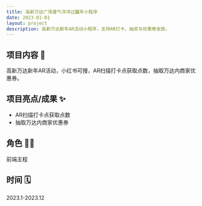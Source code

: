 ```yaml
---
title: 高新万达广场喜气洋洋过龘年小程序
date: 2023-01-01
layout: project
description: 高新万达新年AR活动小程序，支持AR打卡、抽奖与优惠券发放。
---
```


## 项目内容 🧧

高新万达新年AR活动，小红书可搜，AR扫描打卡点获取点数，抽取万达内商家优惠券。

## 项目亮点/成果 ✨

- AR扫描打卡点获取点数
- 抽取万达内商家优惠券

## 角色 👨‍💻

前端主程

## 时间 🗓️

2023.1-2023.12
